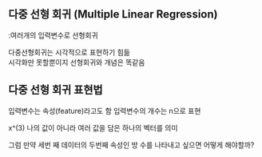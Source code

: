 ## 다중 선형 회귀 (Multiple Linear Regression)

:여러개의 입력변수로 선형회귀  

다중선형회귀는 시각적으로 표현하기 힘듦  
시각화만 못할뿐이지 선형회귀와 개념은 똑같음   

## 다중 선형 회귀 표현법 

입력변수는 속성(feature)라고도 함 
입력변수의 개수는 n으로 표현 

x^(3) 나의 값이 아니라 여러
값을 담은 하나의 벡터를 의미   

그럼 만약 세번 째 데이터의 두번째 속성인 방 수를 나타내고 싶으면 어떻게 해야할까? 

## 
